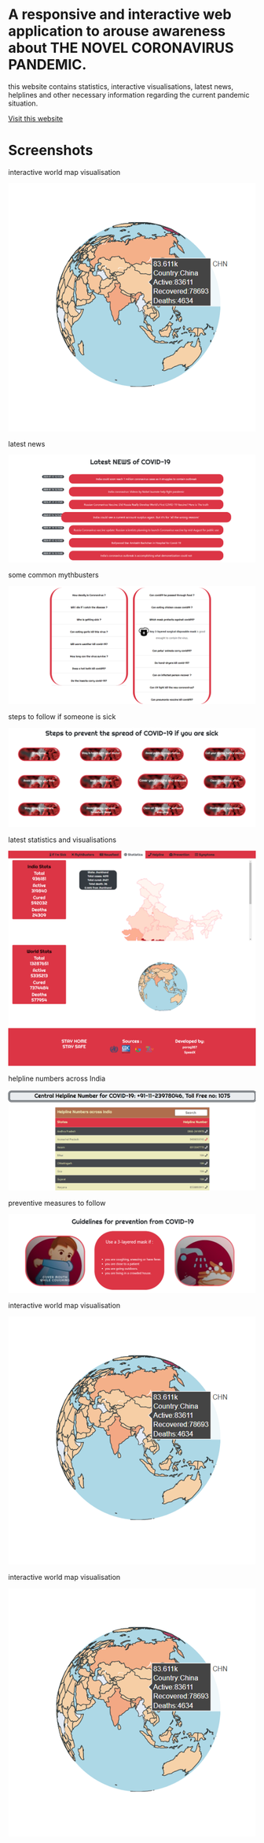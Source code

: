 # A responsive and interactive web application to arouse awareness about THE NOVEL CORONAVIRUS PANDEMIC.

this website contains statistics, interactive visualisations, latest news, helplines and other necessary information regarding the current pandemic situation.

[Visit this website](http://covid-in.herokuapp.com/)

# Screenshots

interactive world map visualisation

![](assets/screenshots/map.png)

latest news

![](assets/screenshots/news.png)

some common mythbusters

![](assets/screenshots/myth.png)

steps to follow if someone is sick

![](assets/screenshots/sick.png)

latest statistics and visualisations

![](assets/screenshots/stats.png)

helpline numbers across India

![](assets/screenshots/help.png)

preventive measures to follow

![](assets/screenshots/prevent.png)

interactive world map visualisation

![](assets/screenshots/map.png)

interactive world map visualisation

![](assets/screenshots/map.png)

